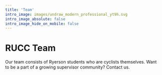 ```yaml
---
title: 'Team'
intro_image: images/undraw_modern_professional_yt9h.svg
intro_image_absolute: false
intro_image_hide_on_mobile: false
---
```


# RUCC Team

Our team consists of Ryerson students who are cyclists themselves. Want to be
a part of a growing supervisor community? Contact us.
